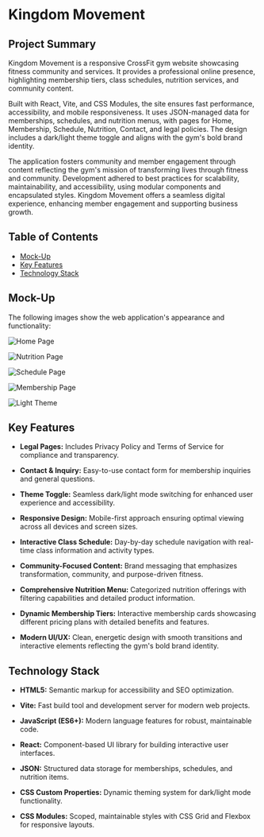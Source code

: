 # Kingdom Movement

## Project Summary

Kingdom Movement is a responsive CrossFit gym website showcasing fitness community and services. It provides a professional online presence, highlighting membership tiers, class schedules, nutrition services, and community content.

Built with React, Vite, and CSS Modules, the site ensures fast performance, accessibility, and mobile responsiveness. It uses JSON-managed data for memberships, schedules, and nutrition menus, with pages for Home, Membership, Schedule, Nutrition, Contact, and legal policies. The design includes a dark/light theme toggle and aligns with the gym's bold brand identity.

The application fosters community and member engagement through content reflecting the gym's mission of transforming lives through fitness and community. Development adhered to best practices for scalability, maintainability, and accessibility, using modular components and encapsulated styles. Kingdom Movement offers a seamless digital experience, enhancing member engagement and supporting business growth.

## Table of Contents

- [Mock-Up](#mock-up)
- [Key Features](#key-features)
- [Technology Stack](#technology-stack)

## Mock-Up

The following images show the web application's appearance and functionality:

![Home Page](./src/assets/screenshots/homePage.png)

![Nutrition Page](./src/assets/screenshots/nutritionPage.png)

![Schedule Page](./src/assets/screenshots/schedulePage.png)

![Membership Page](./src/assets/screenshots/membershipPage.png)

![Light Theme](./src/assets/screenshots/lightTheme.png)

## Key Features

- **Legal Pages:** Includes Privacy Policy and Terms of Service for compliance and transparency.

- **Contact & Inquiry:** Easy-to-use contact form for membership inquiries and general questions.

- **Theme Toggle:** Seamless dark/light mode switching for enhanced user experience and accessibility.

- **Responsive Design:** Mobile-first approach ensuring optimal viewing across all devices and screen sizes.

- **Interactive Class Schedule:** Day-by-day schedule navigation with real-time class information and activity types.

- **Community-Focused Content:** Brand messaging that emphasizes transformation, community, and purpose-driven fitness.

- **Comprehensive Nutrition Menu:** Categorized nutrition offerings with filtering capabilities and detailed product information.

- **Dynamic Membership Tiers:** Interactive membership cards showcasing different pricing plans with detailed benefits and features.

- **Modern UI/UX:** Clean, energetic design with smooth transitions and interactive elements reflecting the gym's bold brand identity.

## Technology Stack

- **HTML5:** Semantic markup for accessibility and SEO optimization.

- **Vite:** Fast build tool and development server for modern web projects.

- **JavaScript (ES6+):** Modern language features for robust, maintainable code.

- **React:** Component-based UI library for building interactive user interfaces.

- **JSON:** Structured data storage for memberships, schedules, and nutrition items.

- **CSS Custom Properties:** Dynamic theming system for dark/light mode functionality.

- **CSS Modules:** Scoped, maintainable styles with CSS Grid and Flexbox for responsive layouts.
